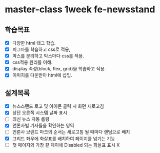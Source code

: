 # master-class 1week fe-newsstand
## 학습목표
- [X] 다양한 html 태그 학습.
- [X] 피그마를 학습하고 css로 적용,
- [X] 박스를 분리하고 박스마다 css를 적용.
- [X] css적용 원리를 이해.
- [X] display 속성(block, flex, grid)을 학습하고 적용.
- [X] 이미지를 다운받아 html에 삽입.

## 설계목록
 - [X] 뉴스스탠드 로고 및 아이콘 클릭 시 화면 새로고침
 - [X] 상단 오른쪽 시스템 날짜 표시
 - [ ] 최신 뉴스 자동 롤링
 - [X] 언론사별 기사들을 확인하는 영역
 - [ ] 언론사 브랜드 마크의 순서는 새로고침 될 때마다 랜덤으로 배치
 - [X] 그리드 좌우에 화살표를 배치하여 페이지를 넘기는 기능
 - [ ] 첫 페이지와 가장 끝 페이에 Disabled 되는 화살표 표시 X
